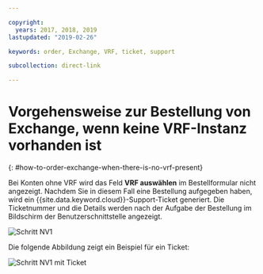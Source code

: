 ```yaml
---

copyright:
  years: 2017, 2018, 2019
lastupdated: "2019-02-26"

keywords: order, Exchange, VRF, ticket, support

subcollection: direct-link

---
```


# Vorgehensweise zur Bestellung von Exchange, wenn keine VRF-Instanz vorhanden ist
{: #how-to-order-exchange-when-there-is-no-vrf-present}

Bei Konten ohne VRF wird das Feld **VRF auswählen** im Bestellformular nicht angezeigt. Nachdem Sie in diesem Fall eine Bestellung aufgegeben haben, wird ein {{site.data.keyword.cloud}}-Support-Ticket generiert. Die Ticketnummer und die Details werden nach der Aufgabe der Bestellung im Bildschirm der Benutzerschnittstelle angezeigt.

![Schritt NV1](/images/No-VRF-Step1.png)

Die folgende Abbildung zeigt ein Beispiel für ein Ticket:

![Schritt NV1 mit Ticket](/images/No-VRF-Step1-ticket.png)
